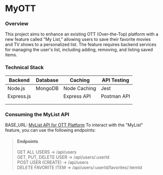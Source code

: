 
# MyOTT

### Overview
This project aims to enhance an existing OTT (Over-the-Top) platform with a new feature called "My List," allowing users to save their favorite movies and TV shows to a personalized list. The feature requires backend services for managing the user's list, including adding, removing, and listing saved items.

### Technical Stack
| Backend  | Database     | Caching     | API Testing |
| ---------- | -------- | ------------ | ----------- |
| Node.js              | MongoDB          | Node Caching             | Jest                   |
| Express.js           |                  | Express API              | Postman API            |
|                      |                  |                          |                        |
|                      |                  |                          |                        |


### Consuming the MyList API
BASE_URL: [MyList API for OTT Platform](https://myott.onrender.com)
To interact with the "MyList" feature, you can use the following endpoints:

<blockquote>
  
  #### Endpoints
  GET ALL USERS -> /api/users <br>
  GET, PUT, DELETE USER -> /api/users/:userId <br>
  POST USER (CREATE) -> /api/users <br>
  DELETE FAVORITE ITEM -> /api/users/:userId/favorites/:itemId
  
</blockquote>